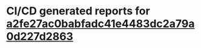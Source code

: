 # CI/CD generated reports for [a2fe27ac0babfadc41e4483dc2a79a0d227d2863](https://github.com/hydephp/develop/commit/a2fe27ac0babfadc41e4483dc2a79a0d227d2863)
